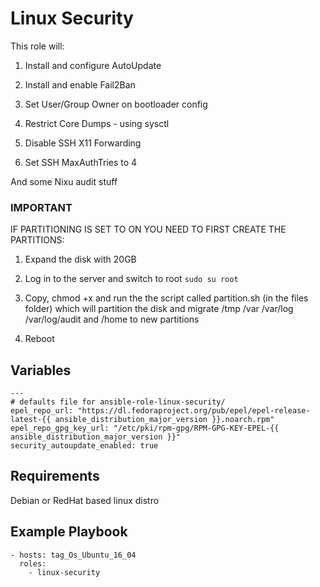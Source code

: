 Linux Security
=========

This role will: 

1. Install and configure AutoUpdate

2. Install and enable Fail2Ban

3. Set User/Group Owner on bootloader config

4. Restrict Core Dumps - using sysctl

5.  Disable SSH X11 Forwarding
  
6. Set SSH MaxAuthTries to 4 

And some Nixu audit stuff


### IMPORTANT
IF PARTITIONING IS SET TO ON YOU NEED TO FIRST CREATE THE PARTITIONS:

1. Expand the disk with 20GB

2. Log in to the server and switch to root ```sudo su root```

3. Copy, chmod +x and run the the script called partition.sh (in the files folder) which will partition the disk and migrate /tmp /var /var/log /var/log/audit and /home to new partitions

4. Reboot


Variables
------------

```
---
# defaults file for ansible-role-linux-security/
epel_repo_url: "https://dl.fedoraproject.org/pub/epel/epel-release-latest-{{ ansible_distribution_major_version }}.noarch.rpm"
epel_repo_gpg_key_url: "/etc/pki/rpm-gpg/RPM-GPG-KEY-EPEL-{{ ansible_distribution_major_version }}"
security_autoupdate_enabled: true
```


Requirements
------------

Debian or RedHat based linux distro


Example Playbook
----------------

    - hosts: tag_Os_Ubuntu_16_04
      roles:
        - linux-security

